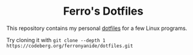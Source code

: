 <h1 align="center">Ferro's Dotfiles</h1>

This repository contains my personal [dotfiles](https://wiki.archlinux.org/title/Dotfiles) for a few Linux programs.

Try cloning it with `git clone --depth 1 https://codeberg.org/ferronyanide/dotfiles.git`

